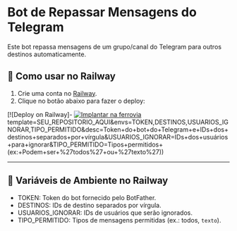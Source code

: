 # Bot de Repassar Mensagens do Telegram

Este bot repassa mensagens de um grupo/canal do Telegram para outros destinos automaticamente.

## 🚀 Como usar no Railway

1. Crie uma conta no [Railway](https://railway.app/).
2. Clique no botão abaixo para fazer o deploy:

[![Deploy on Railway]- [![Implantar na ferrovia](https://railway.app/button.svg)](https://railway.app/new/template?template=https://github.com/souzasantos803-cyber/bot_repassador&envs=TOKEN,DESTINOS,USUARIOS_IGNORADOS,TIPO_PERMITIDO&envDescs=TOKEN%20do%20bot%20Telegram,DESTINOS%20(separados%20por%20vírgula)%20onde%20as%20mensagens%20serão%20enviadas,IDs%20de%20usuários%20a%20ignorar%20(separados%20por%20vírgula),Tipos%20permitidos%20de%20mensagem&envs=TOKEN,DESTINOS,USUARIOS_IGNORADOS,TIPO_PERMITIDO&envDescs=Token%20do%20bot%20Telegram,IDs%20dos%20destinos%20separados%20por%20vírgula,IDs%20dos%20usuários%20a%20ignorar%20(separados%20por%20vírgula),Tipos%20permitidos%20(ex:%20podem%20ser%20texto%20ou%20texto%20com%20foto))template=SEU_REPOSITORIO_AQUI&envs=TOKEN,DESTINOS,USUARIOS_IGNORAR,TIPO_PERMITIDO&desc=Token+do+bot+do+Telegram+e+IDs+dos+destinos+separados+por+vírgula&USUARIOS_IGNORAR=IDs+dos+usuários+para+ignorar&TIPO_PERMITIDO=Tipos+permitidos+(ex:+Podem+ser+%27todos%27+ou+%27texto%27))

---

## 🌱 Variáveis de Ambiente no Railway

- TOKEN: Token do bot fornecido pelo BotFather.
- DESTINOS: IDs de destino separados por vírgula.
- USUARIOS_IGNORAR: IDs de usuários que serão ignorados.
- TIPO_PERMITIDO: Tipos de mensagens permitidas (ex.: todos, `texto`).
